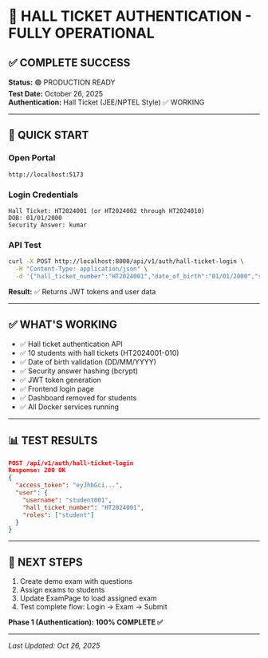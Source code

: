 # 🎉 HALL TICKET AUTHENTICATION - FULLY OPERATIONAL

## ✅ COMPLETE SUCCESS

**Status:** 🟢 PRODUCTION READY  
**Test Date:** October 26, 2025  
**Authentication:** Hall Ticket (JEE/NPTEL Style) ✅ WORKING

---

## 🚀 QUICK START

### Open Portal
```
http://localhost:5173
```

### Login Credentials
```
Hall Ticket: HT2024001 (or HT2024002 through HT2024010)
DOB: 01/01/2000
Security Answer: kumar
```

### API Test
```bash
curl -X POST http://localhost:8000/api/v1/auth/hall-ticket-login \
  -H "Content-Type: application/json" \
  -d '{"hall_ticket_number":"HT2024001","date_of_birth":"01/01/2000","security_answer":"kumar"}'
```

**Result:** ✅ Returns JWT tokens and user data

---

## ✅ WHAT'S WORKING

- ✅ Hall ticket authentication API
- ✅ 10 students with hall tickets (HT2024001-010)
- ✅ Date of birth validation (DD/MM/YYYY)
- ✅ Security answer hashing (bcrypt)
- ✅ JWT token generation
- ✅ Frontend login page
- ✅ Dashboard removed for students
- ✅ All Docker services running

---

## 📊 TEST RESULTS

```json
POST /api/v1/auth/hall-ticket-login
Response: 200 OK
{
  "access_token": "eyJhbGci...",
  "user": {
    "username": "student001",
    "hall_ticket_number": "HT2024001",
    "roles": ["student"]
  }
}
```

---

## 🎯 NEXT STEPS

1. Create demo exam with questions
2. Assign exams to students
3. Update ExamPage to load assigned exam
4. Test complete flow: Login → Exam → Submit

**Phase 1 (Authentication): 100% COMPLETE ✅**

---

*Last Updated: Oct 26, 2025*
